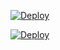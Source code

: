 

[![Deploy](https://www.herokucdn.com/deploy/button.svg)](https://heroku.com/deploy)


[![Deploy](https://www.herokucdn.com/deploy/button.svg)](https://heroku.com/deploy?template=https://github.com/MRK-YT/MT-MyTelegramOrg-Bot.git)

